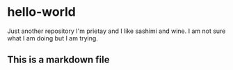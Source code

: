 # hello-world
Just another repository 
I'm prietay and I like sashimi and wine. 
I am not sure what I am doing but I am trying.
## This is a markdown file
